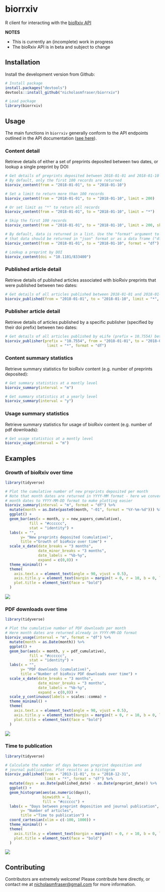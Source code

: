 
<!-- README.md is generated from README.Rmd. Please edit that file -->

# biorrxiv

R client for interacting with the [bioRxiv API](https://api.biorxiv.org)

**NOTES**

  - This is currently an (incomplete) work in progress
  - The bioRxiv API is in beta and subject to change

## Installation

Install the development version from Github:

``` r
# Install package
install.packages("devtools")
devtools::install_github("nicholasmfraser/biorrxiv")

# Load package
library(biorrxiv)
```

## Usage

The main functions in `biorrxiv` generally conform to the API endpoints
outlined in the API documentation ([see
here](https://api.biorxiv.org/)).

### Content detail

Retrieve details of either a set of preprints deposited between two
dates, or lookup a single preprint by DOI:

``` r
# Get details of preprints deposited between 2018-01-01 and 2018-01-10
# By default, only the first 100 records are returned
biorxiv_content(from = "2018-01-01", to = "2018-01-10")

# Set a limit to return more than 100 records
biorxiv_content(from = "2018-01-01", to = "2018-01-10", limit = 200)

# Or set limit as "*" to return all records
biorxiv_content(from = "2018-01-01", to = "2018-01-10", limit = "*")

# Skip the first 100 records
biorxiv_content(from = "2018-01-01", to = "2018-01-10", limit = 200, skip = 100)

# By default, data is returned in a list. Use the "format" argument to specify
# that data should be returned in "json" format or as a data frame ("df").
biorxiv_content(from = "2018-01-01", to = "2018-01-10", format = "df")

# Lookup a preprint by DOI
biorxiv_content(doi = "10.1101/833400")
```

### Published article detail

Retrieve details of published articles associated with bioRxiv preprints
that were published between two dates:

``` r
# Get details of all articles published between 2018-01-01 and 2018-01-10
biorxiv_published(from = "2018-01-01", to = "2018-01-10", limit = "*", format = "df")
```

### Publisher article detail

Retrieve details of articles published by a specific publisher
(specified by their doi prefix) between two dates:

``` r
# Get details of all articles published by eLife (prefix = 10.7554) between 2018-01-01 and 2018-01-10
biorxiv_publisher(prefix = "10.7554", from = "2018-01-01", to = "2018-01-10", 
                   limit = "*", format = "df")
```

### Content summary statistics

Retrieve summary statistics for bioRxiv content (e.g. number of
preprints deposited):

``` r
# Get summary statistics at a montly level
biorxiv_summary(interval = "m")

# Get summary statistics at a yearly level
biorxiv_summary(interval = "y")
```

### Usage summary statistics

Retrieve summary statistics for usage of bioRxiv content (e.g. number of
pdf downloads):

``` r
# Get usage statistics at a montly level
biorxiv_usage(interval = "m")
```

## Examples

### Growth of bioRxiv over time

``` r
library(tidyverse)

# Plot the cumulative number of new preprints deposited per month
# Note that month dates are returned in YYYY-MM format - here we convert
# month dates to YYYY-MM-DD format to make plotting easier
biorxiv_summary(interval = "m", format = "df") %>%
  mutate(month = as.Date(paste0(month, "-01", format = "%Y-%m-%d"))) %>%
  ggplot() +
  geom_bar(aes(x = month, y = new_papers_cumulative),
           fill = "#cccccc",
           stat = "identity") +
  labs(x = "",
       y= "New preprints deposited (cumulative)",
       title ="Growth of bioRxiv over time") +
  scale_x_date(date_breaks = "3 months",
               date_minor_breaks = "3 months",
               date_labels = "%b-%y",
               expand = c(0,0)) +
  theme_minimal() +
  theme(
    axis.text.x = element_text(angle = 90, vjust = 0.5),
    axis.title.y = element_text(margin = margin(t = 0, r = 10, b = 0, l = 0)),
    plot.title = element_text(face = "bold")
  )
```

![](man/figures/biorxiv_deposited_preprints.png)

### PDF downloads over time

``` r
library(tidyverse)

# Plot the cumulative number of PDF downloads per month
# Here month dates are returned already in YYYY-MM-DD format
biorxiv_usage(interval = "m", format = "df") %>%
  mutate(month = as.Date(month)) %>%
  ggplot() +
  geom_bar(aes(x = month, y = pdf_cumulative),
           fill = "#cccccc",
           stat = "identity") +
  labs(x = "",
       y= "PDF downloads (cumulative)",
       title ="Number of bioRxiv PDF downloads over time") +
  scale_x_date(date_breaks = "3 months",
               date_minor_breaks = "3 months",
               date_labels = "%b-%y",
               expand = c(0,0)) +
  scale_y_continuous(labels = scales::comma) +
  theme_minimal() +
  theme(
    axis.text.x = element_text(angle = 90, vjust = 0.5),
    axis.title.y = element_text(margin = margin(t = 0, r = 10, b = 0, l = 0)),
    plot.title = element_text(face = "bold")
  )
```

![](man/figures/biorxiv_pdf_downloads.png)

### Time to publication

``` r
library(tidyverse)

# Calculate the number of days between preprint deposition and 
# journal publication. Plot results as a histogram
biorxiv_published(from = "2013-11-01", to = "2018-12-31", 
                  limit = "*", format = "df") %>%
  mutate(days = as.Date(published_date) - as.Date(preprint_date)) %>%
  ggplot() +
  geom_histogram(aes(as.numeric(days)),
                 binwidth = 1,
                 fill = "#cccccc") +
  labs(x = "Days between preprint deposition and journal publication",
       y= "Number of articles",
       title ="Time to publication") +
  coord_cartesian(xlim = c(-100, 1000)) +
  theme_minimal() +
  theme(
    axis.title.y = element_text(margin = margin(t = 0, r = 10, b = 0, l = 0)),
    plot.title = element_text(face = "bold")
  )
```

![](man/figures/biorxiv_time_to_publication.png)

## Contributing

Contributors are extremely welcome\! Please contribute here directly, or
contact me at <nicholasmfraser@gmail.com> for more information.
